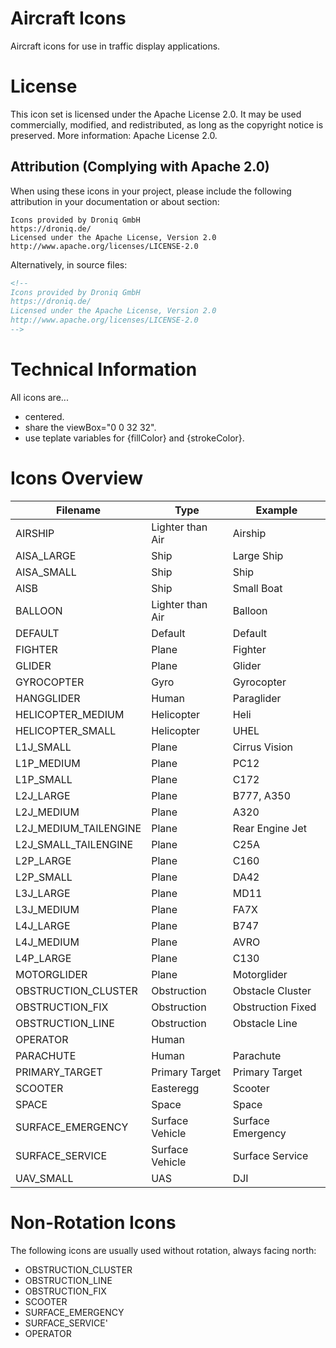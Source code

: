 # Aircraft Icons

Aircraft icons for use in traffic display applications.


# License

This icon set is licensed under the Apache License 2.0.
It may be used commercially, modified, and redistributed, as long as the copyright notice is preserved.
More information: Apache License 2.0.

## Attribution (Complying with Apache 2.0)  

When using these icons in your project, please include the following attribution in your documentation or about section:  

```
Icons provided by Droniq GmbH
https://droniq.de/
Licensed under the Apache License, Version 2.0
http://www.apache.org/licenses/LICENSE-2.0
```

Alternatively, in source files:  

```xml
<!--  
Icons provided by Droniq GmbH  
https://droniq.de/
Licensed under the Apache License, Version 2.0  
http://www.apache.org/licenses/LICENSE-2.0  
-->
```


# Technical Information

All icons are...
* centered.
* share the viewBox="0 0 32 32".
* use teplate variables for {fillColor} and {strokeColor}.


# Icons Overview


| **Filename**          | **Type**         | **Example**       |
|-----------------------|------------------|-------------------|
| AIRSHIP               | Lighter than Air | Airship           |
| AISA_LARGE            | Ship             | Large Ship        |
| AISA_SMALL            | Ship             | Ship              |
| AISB                  | Ship             | Small Boat        |
| BALLOON               | Lighter than Air | Balloon           |
| DEFAULT               | Default          | Default           |
| FIGHTER               | Plane            | Fighter           |
| GLIDER                | Plane            | Glider            |
| GYROCOPTER            | Gyro             | Gyrocopter        |
| HANGGLIDER            | Human            | Paraglider        |
| HELICOPTER_MEDIUM     | Helicopter       | Heli              |
| HELICOPTER_SMALL      | Helicopter       | UHEL              |
| L1J_SMALL             | Plane            | Cirrus Vision     |
| L1P_MEDIUM            | Plane            | PC12              |
| L1P_SMALL             | Plane            | C172              |
| L2J_LARGE             | Plane            | B777, A350        |
| L2J_MEDIUM            | Plane            | A320              |
| L2J_MEDIUM_TAILENGINE | Plane            | Rear Engine Jet   |
| L2J_SMALL_TAILENGINE  | Plane            | C25A              |
| L2P_LARGE             | Plane            | C160              |
| L2P_SMALL             | Plane            | DA42              |
| L3J_LARGE             | Plane            | MD11              |
| L3J_MEDIUM            | Plane            | FA7X              |
| L4J_LARGE             | Plane            | B747              |
| L4J_MEDIUM            | Plane            | AVRO              |
| L4P_LARGE             | Plane            | C130              |
| MOTORGLIDER           | Plane            | Motorglider       |
| OBSTRUCTION_CLUSTER   | Obstruction      | Obstacle Cluster  |
| OBSTRUCTION_FIX       | Obstruction      | Obstruction Fixed |
| OBSTRUCTION_LINE      | Obstruction      | Obstacle Line     |
| OPERATOR              | Human            |                   |
| PARACHUTE             | Human            | Parachute         |
| PRIMARY_TARGET        | Primary Target   | Primary Target    |
| SCOOTER               | Easteregg        | Scooter           |
| SPACE                 | Space            | Space             |
| SURFACE_EMERGENCY     | Surface Vehicle  | Surface Emergency |
| SURFACE_SERVICE       | Surface Vehicle  | Surface Service   |
| UAV_SMALL             | UAS              | DJI               |


# Non-Rotation Icons

The following icons are usually used without rotation, always facing north:
* OBSTRUCTION_CLUSTER
* OBSTRUCTION_LINE
* OBSTRUCTION_FIX
* SCOOTER
* SURFACE_EMERGENCY
* SURFACE_SERVICE'
* OPERATOR
